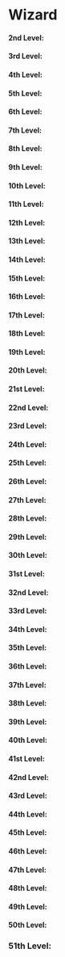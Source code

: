 ﻿# Wizard


#### 2nd Level: 

#### 3rd Level: 

#### 4th Level: 

#### 5th Level:  

#### 6th Level: 

#### 7th Level: 

#### 8th Level:  

#### 9th Level: 

#### 10th Level:  

#### 11th Level:  

#### 12th Level: 

#### 13th Level:  

#### 14th Level:  

#### 15th Level:  

#### 16th Level: 

#### 17th Level:     

#### 18th Level:

#### 19th Level:

#### 20th Level: 

#### 21st Level: 

#### 22nd Level: 

#### 23rd Level: 

#### 24th Level: 

#### 25th Level: 

#### 26th Level: 

#### 27th Level: 

#### 28th Level:  

#### 29th Level:  

#### 30th Level: 

#### 31st Level: 

#### 32nd Level:  

#### 33rd Level:  

#### 34th Level: 

#### 35th Level:  

#### 36th Level:  

#### 37th Level:  

#### 38th Level:  

#### 39th Level:  

#### 40th Level:  

#### 41st Level: 

#### 42nd Level: 

#### 43rd Level:  

#### 44th Level:  

#### 45th Level:  

#### 46th Level: 

#### 47th Level: 

#### 48th Level:  

#### 49th Level:  

#### 50th Level:  

### 51th Level:  
